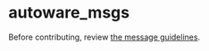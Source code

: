 # autoware_msgs

Before contributing, review [the message guidelines](https://autowarefoundation.github.io/autoware-documentation/main/contributing/coding-guidelines/message-guidelines/).
